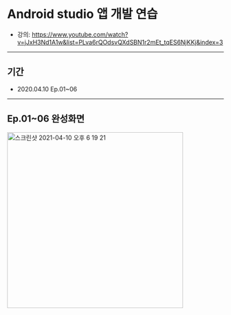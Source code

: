 # Android studio 앱 개발 연습
* 강의: https://www.youtube.com/watch?v=jJxH3Nd1A1w&list=PLva6rQOdsvQXdSBN1r2mEt_tqES6NjKKj&index=3
---
## 기간
- 2020.04.10 Ep.01~06
---

<a id="Ch01"></a>
## Ep.01~06 완성화면
 <img width="409" alt="스크린샷 2021-04-10 오후 6 19 21" src="https://user-images.githubusercontent.com/56288954/114265012-5710fd80-9a29-11eb-897b-e5c42daf5368.png">

